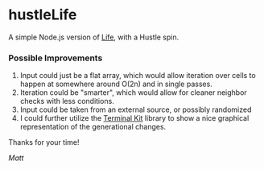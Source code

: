 # hustleLife
A simple Node.js version of [Life](https://en.wikipedia.org/wiki/Conway%27s_Game_of_Life), with a Hustle spin.

### Possible Improvements
1. Input could just be a flat array, which would allow iteration over cells to happen at somewhere around O(2n) and in single passes.
2. Iteration could be "smarter", which would allow for cleaner neighbor checks with less conditions.
3. Input could be taken from an external source, or possibly randomized
4. I could further utilize the [Terminal Kit](https://github.com/cronvel/terminal-kit) library to show a nice graphical representation of the generational changes.

Thanks for your time!

*Matt*
